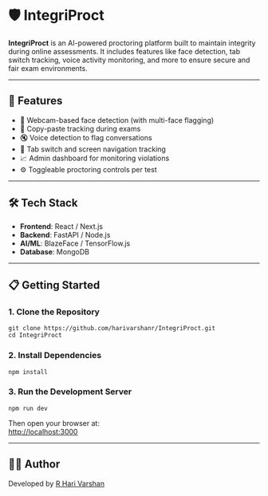 # 🛡️ IntegriProct

**IntegriProct** is an AI-powered proctoring platform built to maintain integrity during online assessments. It includes features like face detection, tab switch tracking, voice activity monitoring, and more to ensure secure and fair exam environments.

---

## 🚀 Features

- 🎥 Webcam-based face detection (with multi-face flagging)
- 📄 Copy-paste tracking during exams
- 🔇 Voice detection to flag conversations
- 🔀 Tab switch and screen navigation tracking
- 📈 Admin dashboard for monitoring violations
- ⚙️ Toggleable proctoring controls per test

---

## 🛠️ Tech Stack

- **Frontend**: React / Next.js
- **Backend**: FastAPI / Node.js
- **AI/ML**: BlazeFace / TensorFlow.js
- **Database**: MongoDB
---


## 📋 Getting Started

### 1. Clone the Repository

    git clone https://github.com/harivarshanr/IntegriProct.git
    cd IntegriProct

### 2. Install Dependencies

    npm install

### 3. Run the Development Server

    npm run dev

Then open your browser at:  
[http://localhost:3000](http://localhost:3000)



---

## 👨‍💻 Author

Developed by [R Hari Varshan](https://github.com/harivarshanr)
